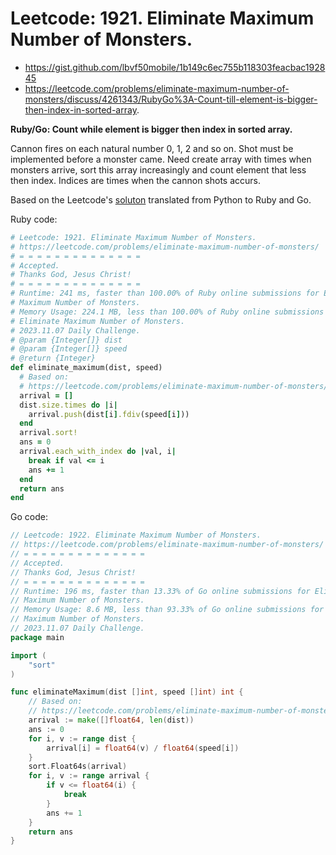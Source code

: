 # Leetcode: 1921. Eliminate Maximum Number of Monsters.

- https://gist.github.com/lbvf50mobile/1b149c6ec755b118303feacbac192845
- https://leetcode.com/problems/eliminate-maximum-number-of-monsters/discuss/4261343/RubyGo%3A-Count-till-element-is-bigger-then-index-in-sorted-array.

**Ruby/Go: Count while element is bigger then index in sorted array.**

Cannon fires on each natural number 0, 1, 2 and so on. Shot must be implemented
before a monster came. Need create array with times when monsters arrive, sort
this array increasingly and count element that less then index. Indices are
times when the cannon shots accurs.

Based on the Leetcode's [soluton](https://leetcode.com/problems/eliminate-maximum-number-of-monsters/solution/) translated from Python to Ruby and Go.

Ruby code:
```Ruby
# Leetcode: 1921. Eliminate Maximum Number of Monsters.
# https://leetcode.com/problems/eliminate-maximum-number-of-monsters/
# = = = = = = = = = = = = = =
# Accepted.
# Thanks God, Jesus Christ!
# = = = = = = = = = = = = = =
# Runtime: 241 ms, faster than 100.00% of Ruby online submissions for Eliminate
# Maximum Number of Monsters.
# Memory Usage: 224.1 MB, less than 100.00% of Ruby online submissions for
# Eliminate Maximum Number of Monsters.
# 2023.11.07 Daily Challenge.
# @param {Integer[]} dist
# @param {Integer[]} speed
# @return {Integer}
def eliminate_maximum(dist, speed)
  # Based on:
  # https://leetcode.com/problems/eliminate-maximum-number-of-monsters/solution/
  arrival = []
  dist.size.times do |i|
    arrival.push(dist[i].fdiv(speed[i]))
  end
  arrival.sort!
  ans = 0
  arrival.each_with_index do |val, i|
    break if val <= i
    ans += 1
  end
  return ans
end
```
Go code:
```Go
// Leetcode: 1922. Eliminate Maximum Number of Monsters.
// https://leetcode.com/problems/eliminate-maximum-number-of-monsters/
// = = = = = = = = = = = = = =
// Accepted.
// Thanks God, Jesus Christ!
// = = = = = = = = = = = = = =
// Runtime: 196 ms, faster than 13.33% of Go online submissions for Eliminate
// Maximum Number of Monsters.
// Memory Usage: 8.6 MB, less than 93.33% of Go online submissions for Eliminate
// Maximum Number of Monsters.
// 2023.11.07 Daily Challenge.
package main

import (
	"sort"
)

func eliminateMaximum(dist []int, speed []int) int {
	// Based on:
	// https://leetcode.com/problems/eliminate-maximum-number-of-monsters/solution/
	arrival := make([]float64, len(dist))
	ans := 0
	for i, v := range dist {
		arrival[i] = float64(v) / float64(speed[i])
	}
	sort.Float64s(arrival)
	for i, v := range arrival {
		if v <= float64(i) {
			break
		}
		ans += 1
	}
	return ans
}
```
